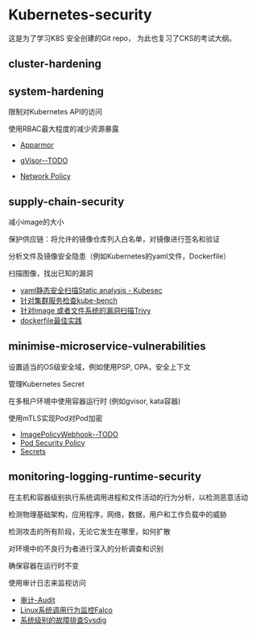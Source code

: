 # Kubernetes-security

这是为了学习K8S 安全创建的Git repo， 为此也复习了CKS的考试大纲。

## cluster-hardening





## system-hardening

限制对Kubernetes API的访问

使用RBAC最大程度的减少资源暴露

- [Apparmor](./apparmor.md)

- [gVisor--TODO]()

- [Network Policy](./networkpolicy.md)

  

## supply-chain-security

减小image的大小

保护供应链：将允许的镜像仓库列入白名单，对镜像进行签名和验证

分析文件及镜像安全隐患（例如Kubernetes的yaml文件，Dockerfile）

扫描图像，找出已知的漏洞

- [yaml静态安全扫描Static analysis - Kubesec](./kubesec.md)
- [针对集群服务检查kube-bench](./kube-bench.md)
- [针对image 或者文件系统的漏洞扫描Trivy](./trivy-vulnerabilities-scan.md)
- [dockerfile最佳实践](./dockerfile.md)



## minimise-microservice-vulnerabilities

设置适当的OS级安全域，例如使用PSP, OPA，安全上下文

管理Kubernetes Secret

在多租户环境中使用容器运行时 (例如gvisor, kata容器)

使用mTLS实现Pod对Pod加密

- [ImagePolicyWebhook--TODO](./imagepolicywebhook.md)
- [Pod Security Policy](./pod-security-policy.md)
- [Secrets](./secret.md)



## monitoring-logging-runtime-security

在主机和容器级别执行系统调用进程和文件活动的行为分析，以检测恶意活动

检测物理基础架构，应用程序，网络，数据，用户和工作负载中的威胁

检测攻击的所有阶段，无论它发生在哪里，如何扩散

对环境中的不良行为者进行深入的分析调查和识别

确保容器在运行时不变

使用审计日志来监视访问

- [审计-Audit](./audit.md)
- [Linux系统调用行为监控Falco](./falco.md)
- [系统级别的故障排查Sysdig](./sysdig.md)